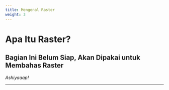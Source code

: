 ```yaml
---
title: Mengenal Raster
weight: 3
---
```


# Apa Itu Raster?

## Bagian Ini Belum Siap, Akan Dipakai untuk Membahas Raster

_Ashiyaaap!_

-----
